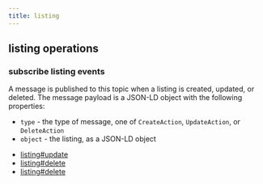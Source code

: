```yaml
---
title: listing
---
```

## listing operations

### subscribe listing events

A message is published to this topic when a listing is created, updated, or deleted.
The message payload is a JSON-LD object with the following properties:
- `type` - the type of message, one of `CreateAction`, `UpdateAction`, or `DeleteAction`
- `object` - the listing, as a JSON-LD object


* [listing#update](message/listing.update)
* [listing#delete](message/listing.delete)
* [listing#delete](message/listing.updatebuyercompensation)

